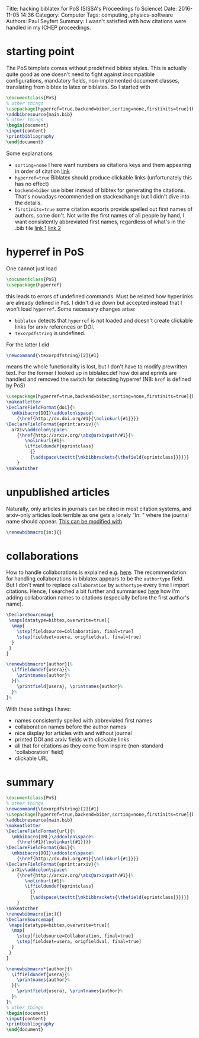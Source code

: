 Title: hacking biblatex for PoS (SISSA's Proceedings fo Science)
Date: 2016-11-05 14:36
Category: Computer
Tags: computing, physics-software
Authors: Paul Seyfert
Summary: I wasn't satisfied with how citations were handled in my ICHEP proceedings.

# starting point

The PoS template comes without predefined bibtex styles. This is actually quite
good as one doesn't need to fight against incompatible configurations,
mandatory fields, non-implemented document classes, translating from bibtex to
latex or biblates. So I started with

```tex
\documentclass{PoS}
% other things
\usepackage[hyperref=true,backend=biber,sorting=none,firstinits=true]{biblatex}
\addbibresource{main.bib}
% other things
\begin{document}
\input{content}
\printbibliography
\end{document}
```

Some explanations

 * `sorting=none` I here want numbers as citations keys and them appearing in order of citation [link](http://tex.stackexchange.com/questions/51434/biblatex-citation-order/51439#51439)
 * `hyperref=true` Biblatex should produce clickable links (unfortunately this has no effect)
 * `backend=biber` use biber instead of bibtex for generating the citations. That's nowadays recommended on stackexchange but I didn't dive into the details.
 * `firstinits=true` some citation exports provide spelled out first names of authors, some don't. Not write the first names of all people by hand, I want consistently abbreviated first names, regardless of what's in the .bib file [link 1](http://tex.stackexchange.com/a/227401/95440) [link 2](http://tex.stackexchange.com/questions/21974/biblatex-abbreviated-author-names)

# hyperref in PoS

One cannot just load

```tex
\documentclass{PoS}
\usepackage{hyperref}
```

this leads to errors of undefined commands. Must be related how hyperlinks are
already defined in `PoS`. I didn't dive down but accepted instead that I won't
load `hyperref`. Some necessary changes arise:

 * `biblatex` detects that `hyperref` is not loaded and doesn't create clickable links for arxiv references or DOI.
 * `texorpdfstring` is undefined.

For the latter I did
```tex
\newcommand{\texorpdfstring}[2]{#1}
```
means the whole functionality is lost, but I don't have to modify prewritten text.
For the former I looked up in biblatex.def how doi and eprints are handled and removed the switch for detecting hyperref (NB: `href` is defined by PoS)
```tex
\usepackage[hyperref=true,backend=biber,sorting=none,firstinits=true]{biblatex}
\makeatletter
\DeclareFieldFormat{doi}{%
  \mkbibacro{DOI}\addcolon\space%
    {\href{http://dx.doi.org/#1}{\nolinkurl{#1}}}}
\DeclareFieldFormat{eprint:arxiv}{%
  arXiv\addcolon\space%
    {\href{http://arxiv.org/\abx@arxivpath/#1}{%
       \nolinkurl{#1}%
       \iffieldundef{eprintclass}
         {}
         {\addspace\texttt{\mkbibbrackets{\thefield{eprintclass}}}}}}
    }
\makeatother
```

# unpublished articles

Naturally, only articles in journals can be cited in most citation systems, and
arxiv-only articles look terrible as one gets a lonely "In: " where the journal
name should appear.
[This can be modified with](http://tex.stackexchange.com/questions/10682/suppress-in-biblatex)

```tex
\renewbibmacro{in:}{}
```

# collaborations

How to handle collaborations is explained e.g.
[here](http://tex.stackexchange.com/questions/94877/display-collaboration-with-biblatex?noredirect=1&lq=1).
The recommendation for handling collaborations in biblatex appears to be the
`authortype` field. But I don't want to replace `collaboration` by `authortype`
every time I import citations. Hence, I searched a bit further and summarised
[here](http://tex.stackexchange.com/questions/333279/use-collaboration-field-with-biblatex-and-biber/333280#333280)
how I'm adding collaboration names to citations (especially before the first
author's name).

```tex
\DeclareSourcemap{
 \maps[datatype=bibtex,overwrite=true]{
  \map{
    \step[fieldsource=Collaboration, final=true]
    \step[fieldset=usera, origfieldval, final=true]
  }
 }
}

\renewbibmacro*{author}{%
  \iffieldundef{usera}{%
    \printnames{author}%
  }{%
    \printfield{usera}, \printnames{author}%
  }%
}%
```

With these settings I have:
 * names consistently spelled with abbreviated first names
 * collaboration names before the author names
 * nice display for articles with and without journal
 * printed DOI and arxiv fields with clickable links
 * all that for citations as they come from inspire (non-standard 'collaboration' field)
 * clickable URL

# summary

```latex
\documentclass{PoS}
% other things
\newcommand{\texorpdfstring}[2]{#1}
\usepackage[hyperref=true,backend=biber,sorting=none,firstinits=true]{biblatex}
\addbibresource{main.bib}
\makeatletter
\DeclareFieldFormat{url}{%
  \mkbibacro{URL}\addcolon\space%
    {\href{#1}{\nolinkurl{#1}}}}
\DeclareFieldFormat{doi}{%
  \mkbibacro{DOI}\addcolon\space%
    {\href{http://dx.doi.org/#1}{\nolinkurl{#1}}}}
\DeclareFieldFormat{eprint:arxiv}{%
  arXiv\addcolon\space%
    {\href{http://arxiv.org/\abx@arxivpath/#1}{%
       \nolinkurl{#1}%
       \iffieldundef{eprintclass}
         {}
         {\addspace\texttt{\mkbibbrackets{\thefield{eprintclass}}}}}}
    }
\makeatother
\renewbibmacro{in:}{}
\DeclareSourcemap{
 \maps[datatype=bibtex,overwrite=true]{
  \map{
    \step[fieldsource=Collaboration, final=true]
    \step[fieldset=usera, origfieldval, final=true]
  }
 }
}

\renewbibmacro*{author}{%
  \iffieldundef{usera}{%
    \printnames{author}%
  }{%
    \printfield{usera}, \printnames{author}%
  }%
}%
% other things
\begin{document}
\input{content}
\printbibliography
\end{document}
```
